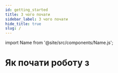 ```yaml
---
id: getting_started
title: З чого почати
sidebar_label: З чого почати
hide_title: true
slug: /
---
```


import Name from '@site/src/components/Name.js';

# Як почати роботу з <Name />
